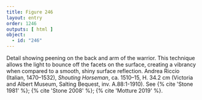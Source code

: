 ```yaml
---
title: Figure 246
layout: entry
order: 1246
outputs: [ html ]
object:
  - id: "246"
---
```


Detail showing peening on the back and arm of the warrior. This technique allows the light to bounce off the facets on the surface, creating a vibrancy when compared to a smooth, shiny surface reflection. Andrea Riccio (Italian, 1470–1532), *Shouting Horseman*, ca. 1510–15, H. 34.2 cm (Victoria and Albert Museum, Salting Bequest, inv. A.88:1-1910). See {% cite 'Stone 1981' %}; {% cite 'Stone 2008' %}; {% cite 'Motture 2019' %}.
